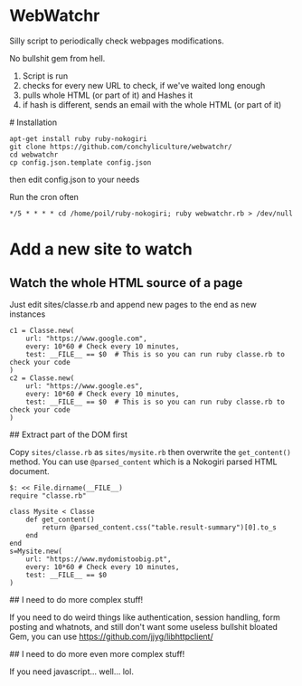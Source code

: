 # WebWatchr

Silly script to periodically check webpages modifications.

No bullshit gem from hell.

1. Script is run
2. checks for every new URL to check, if we've waited long enough
3. pulls whole HTML (or part of it) and Hashes it
4. if hash is different, sends an email with the whole HTML (or part of it) 

# Installation

    apt-get install ruby ruby-nokogiri
    git clone https://github.com/conchyliculture/webwatchr/
    cd webwatchr
    cp config.json.template config.json

then edit config.json to your needs

Run the cron often

    */5 * * * * cd /home/poil/ruby-nokogiri; ruby webwatchr.rb > /dev/null

# Add a new site to watch

## Watch the whole HTML source of a page

Just edit sites/classe.rb and append new pages to the end as new instances

    c1 = Classe.new(
        url: "https://www.google.com", 
        every: 10*60 # Check every 10 minutes,
        test: __FILE__ == $0  # This is so you can run ruby classe.rb to check your code
    )
    c2 = Classe.new(
        url: "https://www.google.es", 
        every: 10*60 # Check every 10 minutes,
        test: __FILE__ == $0  # This is so you can run ruby classe.rb to check your code
    )
    
## Extract part of the DOM first

Copy `sites/classe.rb` as `sites/mysite.rb` then overwrite the `get_content()` method.
You can use `@parsed_content` which is a Nokogiri parsed HTML document.

    $: << File.dirname(__FILE__)
    require "classe.rb"

    class Mysite < Classe
        def get_content()
            return @parsed_content.css("table.result-summary")[0].to_s
        end
    end
    s=Mysite.new(
        url: "https://www.mydomistoobig.pt", 
        every: 10*60 # Check every 10 minutes,
        test: __FILE__ == $0 
    )
    
## I need to do more complex stuff!

If you need to do weird things like authentication, session handling, form posting and whatnots, and still don't want some useless bullshit bloated Gem, you can use https://github.com/jjyg/libhttpclient/

## I need to do more even more complex stuff!

If you need javascript... well... lol.


